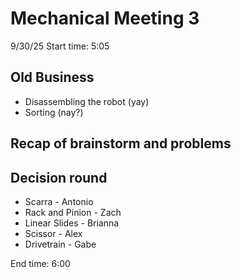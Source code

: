 # Mechanical Meeting 3
9/30/25
Start time: 5:05

## Old Business
* Disassembling the robot (yay)
* Sorting (nay?)
## Recap of brainstorm and problems

## Decision round
* Scarra - Antonio
* Rack and Pinion - Zach
* Linear Slides - Brianna
* Scissor - Alex
* Drivetrain - Gabe

End time: 6:00
